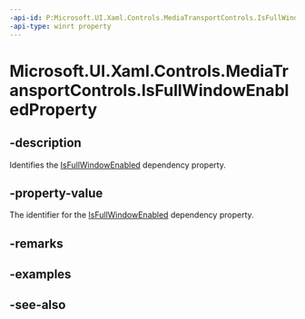 ```yaml
---
-api-id: P:Microsoft.UI.Xaml.Controls.MediaTransportControls.IsFullWindowEnabledProperty
-api-type: winrt property
---
```


<!-- Property syntax
public Windows.UI.Xaml.DependencyProperty IsFullWindowEnabledProperty { get; }
-->

# Microsoft.UI.Xaml.Controls.MediaTransportControls.IsFullWindowEnabledProperty

## -description
Identifies the [IsFullWindowEnabled](mediatransportcontrols_isfullwindowenabled.md) dependency property.

## -property-value
The identifier for the [IsFullWindowEnabled](mediatransportcontrols_isfullwindowenabled.md) dependency property.

## -remarks

## -examples

## -see-also
